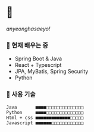 # 👋 
*anyeonghasaeyo!*

### 🌱 현재 배우는 중
- Spring Boot & Java 
- React + Typescript
- JPA, MyBatis, Spring Security
- Python


### 💪 사용 기술
    Java       ■■■■□□□□□□□□□□□□□□
    Python     ■■■■□□□□□□□□□□□□□□
    Html + css ■■■■■■■■■■■■■□□□□□ 
    Javascript ■■■■■■□□□□□□□□□□□□ 

<!--
![HTML5](https://img.shields.io/badge/HTML5-E34F26?style=flat-square&logo=html5&logoColor=white)
![CSS3](https://img.shields.io/badge/CSS3-1572B6?style=flat-square&logo=css3&logoColor=white)
![JavaScript](https://img.shields.io/badge/JavaScript-F7DF1E?style=flat-square&logo=javascript&logoColor=black)
![React](https://img.shields.io/badge/React-61DAFB?style=flat-square&logo=react&logoColor=black)
![Spring Boot](https://img.shields.io/badge/Spring%20Boot-6DB33F?style=flat-square&logo=spring-boot&logoColor=white)
![Java](https://img.shields.io/badge/Java-007396?style=flat-square&logo=java&logoColor=white)
![Python](https://img.shields.io/badge/Python-306998?style=flat-square&logo=python&logoColor=white)

- 🔭 I’m currently working on ...
- 👯 I’m looking to collaborate on ...
- 🤔 I’m looking for help with ...
- 💬 Ask me about ...
- 📫 How to reach me: ...
- 😄 Pronouns: ...
- ⚡ Fun fact: ...
-->



